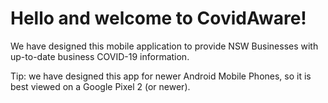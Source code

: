 # Hello and welcome to CovidAware!

We have designed this mobile application to provide NSW Businesses with up-to-date business COVID-19 information.

Tip: we have designed this app for newer Android Mobile Phones, so it is best viewed on a Google Pixel 2 (or newer).
